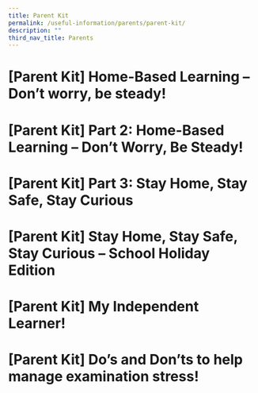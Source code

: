```yaml
---
title: Parent Kit
permalink: /useful-information/parents/parent-kit/
description: ""
third_nav_title: Parents
---
```

\[Parent Kit\] Home-Based Learning – Don’t worry, be steady!
============================================================

\[Parent Kit\] Part 2: Home-Based Learning – Don’t Worry, Be Steady!
====================================================================

\[Parent Kit\] Part 3: Stay Home, Stay Safe, Stay Curious
=========================================================

\[Parent Kit\] Stay Home, Stay Safe, Stay Curious – School Holiday Edition
==========================================================================

\[Parent Kit\] My Independent Learner!
======================================

\[Parent Kit\] Do’s and Don’ts to help manage examination stress!
=================================================================